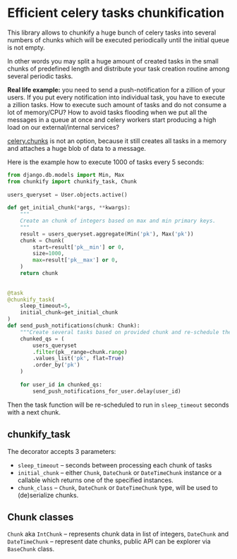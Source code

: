 # Efficient celery tasks chunkification

This library allows to chunkify a huge bunch of celery tasks into several numbers of chunks which will be executed periodically until the initial queue is not empty.

In other words you may split a huge amount of created tasks in the small chunks of predefined length and distribute your task creation routine among several periodic tasks.

**Real life example:** you need to send a push-notification for a zillion of your users. If you put every notification into individual task, you have to execute a zillion tasks. How to execute such amount of tasks and do not consume a lot of memory/CPU? How to avoid tasks flooding when we put all the messages in a queue at once and celery workers start producing a high load on our external/internal services?

[celery.chunks](http://docs.celeryproject.org/en/latest/userguide/canvas.html#chunks) is not an option, because it still creates all tasks in a memory and attaches a huge blob of data to a message.

Here is the example how to execute 1000 of tasks every 5 seconds:

```python
from django.db.models import Min, Max  
from chunkify import chunkify_task, Chunk  
  
users_queryset = User.objects.active()  
  
def get_initial_chunk(*args, **kwargs):
    """
    Create an chunk of integers based on max and min primary keys.
	"""
    result = users_queryset.aggregate(Min('pk'), Max('pk'))  
    chunk = Chunk(  
        start=result['pk__min'] or 0,  
        size=1000,  
        max=result['pk__max'] or 0,  
    )  
    return chunk  
  
  
@task  
@chunkify_task(  
    sleep_timeout=5,   
    initial_chunk=get_initial_chunk  
)  
def send_push_notifications(chunk: Chunk):
    """Create several tasks based on provided chunk and re-schedule their execution"""
    chunked_qs = (  
        users_queryset  
        .filter(pk__range=chunk.range)  
        .values_list('pk', flat=True)  
        .order_by('pk')   
    )     
  
    for user_id in chunked_qs:  
        send_push_notifications_for_user.delay(user_id)
```

Then the task function will be re-scheduled to run in `sleep_timeout` seconds with a next chunk.

##   chunkify_task

The decorator accepts 3 parameters:

* `sleep_timeout` – seconds between processing each chunk of tasks
* `initial_chunk` – either `Chunk`, `DateChunk` or `DateTimeChunk` instance or a callable which returns one of the specified instances.
* `chunk_class` – `Chunk`, `DateChunk` or `DateTimeChunk` type, will be used to (de)serialize chunks.

## Chunk classes

`Chunk` aka `IntChunk` – represents chunk data in list of integers, `DateChunk` and `DateTimeChunk` – represent date chunks, public API can be explorer via `BaseChunk` class.

